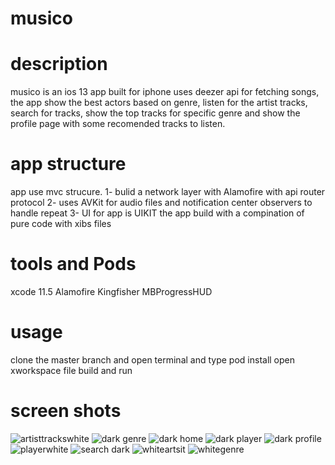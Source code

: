 # musico



# description

musico is an ios 13 app built for iphone uses deezer api for fetching songs, the app show the best actors based on genre,
listen for the artist tracks, search for tracks, show the top tracks for specific genre and show the profile page with some recomended tracks to listen.



# app structure
 app use mvc strucure.
 1- bulid a network layer with Alamofire with api router protocol
 2- uses AVKit for audio files and notification center observers to handle repeat
 3- UI for app is UIKIT the app build with a compination of pure code with xibs files
 
 
 # tools and Pods
 xcode 11.5
 Alamofire
 Kingfisher
 MBProgressHUD
 
 
 
 # usage
 clone the master branch and open terminal and type 
 pod install
 open xworkspace file 
 build and run
 
 
 
# screen shots

 ![artisttrackswhite](https://user-images.githubusercontent.com/47069606/85061954-f79ae600-b1a7-11ea-838d-7d1266041ad5.png) ![dark genre](https://user-images.githubusercontent.com/47069606/85061966-fd90c700-b1a7-11ea-88f1-d6249348f746.png)
![dark home](https://user-images.githubusercontent.com/47069606/85061980-0386a800-b1a8-11ea-8497-3a2dafca5a03.png) ![dark player](https://user-images.githubusercontent.com/47069606/85061989-084b5c00-b1a8-11ea-925d-a1809e47ceb0.png) ![dark profile](https://user-images.githubusercontent.com/47069606/85061993-0a151f80-b1a8-11ea-9596-122355066b91.png)
![playerwhite](https://user-images.githubusercontent.com/47069606/85061994-0b464c80-b1a8-11ea-91f3-170b09d988ee.png) ![search dark](https://user-images.githubusercontent.com/47069606/85061997-0c777980-b1a8-11ea-958c-75f5ce49464b.png)
![whiteartsit](https://user-images.githubusercontent.com/47069606/85062007-0f726a00-b1a8-11ea-9a1a-dfeed4c7bf45.png) ![whitegenre](https://user-images.githubusercontent.com/47069606/85062020-14cfb480-b1a8-11ea-88aa-76f19bf16259.png)





